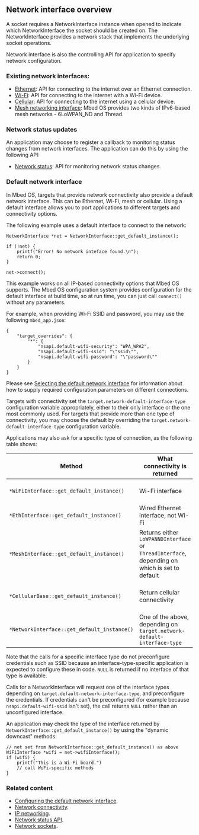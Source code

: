## Network interface overview

A socket requires a NetworkInterface instance when opened to indicate which NetworkInterface the socket should be created on. The NetworkInterface provides a network stack that implements the underlying socket operations.

Network interface is also the controlling API for application to specify network configuration.

### Existing network interfaces:

- [Ethernet](ethernet.html): API for connecting to the internet over an Ethernet connection.
- [Wi-Fi](wi-fi.html): API for connecting to the internet with a Wi-Fi device.
- [Cellular](cellular-api.html): API for connecting to the internet using a cellular device.
- [Mesh networking interface](mesh-api.html): Mbed OS provides two kinds of IPv6-based mesh networks - 6LoWPAN_ND and Thread.

### Network status updates

An application may choose to register a callback to monitoring status changes from network interfaces. The application can do this by using the following API:

- [Network status](network-status.html): API for monitoring network status changes.

### Default network interface

In Mbed OS, targets that provide network connectivity also provide a default network interface. This can be Ethernet, Wi-Fi, mesh or cellular. Using a default interface allows you to port applications to different targets and connectivity options.

The following example uses a default interface to connect to the network:

```
NetworkInterface *net = NetworkInterface::get_default_instance();

if (!net) {
    printf("Error! No network inteface found.\n");
    return 0;
}

net->connect();
```

This example works on all IP-based connectivity options that Mbed OS supports. The Mbed OS configuration system provides configuration for the default interface at build time, so at run time, you can just call `connect()` without any parameters.

For example, when providing Wi-Fi SSID and password, you may use the following `mbed_app.json`:

```
{
    "target_overrides": {
        "*": {
            "nsapi.default-wifi-security": "WPA_WPA2",
            "nsapi.default-wifi-ssid": "\"ssid\"",
            "nsapi.default-wifi-password": "\"password\""
        }
    }
}
```

Please see [Selecting the default network interface](/docs/development/reference/configuration-connectivity.html#selecting-the-default-network-interface) for information about how to supply required configuration parameters on different connections.

Targets with connectivity set the `target.network-default-interface-type` configuration variable appropriately, either to their only interface or the one most commonly used. For targets that provide more than one type of connectivity, you may choose the default by overriding the `target.network-default-interface-type` configuration variable.

Applications may also ask for a specific type of connection, as the following table shows:

|Method|What connectivity is returned| Requirements |
|------|-----------------------------|--------------|
|`*WiFiInterface::get_default_instance()`| Wi-Fi interface | Requires security parameters (mode, SSID, password) |
|`*EthInterface::get_default_instance()` | Wired Ethernet interface, not Wi-Fi | none |
|`*MeshInterface::get_default_instance()` | Returns either `LoWPANNDInterface` or `ThreadInterface`, depending on which is set to default | Target provides a driver or macro `DEVICE_802_15_4_PHY` is enabled |
| `*CellularBase::get_default_instance()` | Return cellular connectivity | Requires network parameters (pin, APN, username, password) |
| `*NetworkInterface::get_default_instance()` | One of the above, depending on `target.network-default-interface-type` |  |

Note that the calls for a specific interface type do not preconfigure credentials such as SSID because an interface-type-specific application is expected to configure these in code. `NULL` is returned if no interface of that type is available.

Calls for a NetworkInterface will request one of the interface types depending on `target.default-network-interface-type`, and preconfigure the credentials. If credentials can't be preconfigured (for example because `nsapi.default-wifi-ssid` isn't set), the call returns `NULL` rather than an unconfigured interface.

An application may check the type of the interface returned by `NetworkInterface::get_default_instance()` by using the "dynamic downcast" methods:

```
// net set from NetworkInterface::get_default_instance() as above
WiFiInterface *wifi = net->wifiInterface();
if (wifi) {
    printf("This is a Wi-Fi board.")
    // call WiFi-specific methods
}
```

### Related content

- [Configuring the default network interface](/docs/development/reference/configuration-connectivity.html#selecting-the-default-network-interface).
- [Network connectivity](/docs/development/reference/connectivity-tech.html).
- [IP networking](/docs/development/reference/ip-networking.html).
- [Network status API](network-status.html).
- [Network sockets](/docs/development/apis/network-socket.html).
